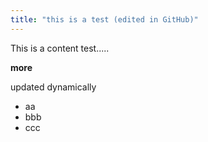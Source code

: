 ```yaml
---
title: "this is a test (edited in GitHub)"
---
```

 
This is a content test..... 

**more**

updated dynamically

- aa
- bbb
- ccc

